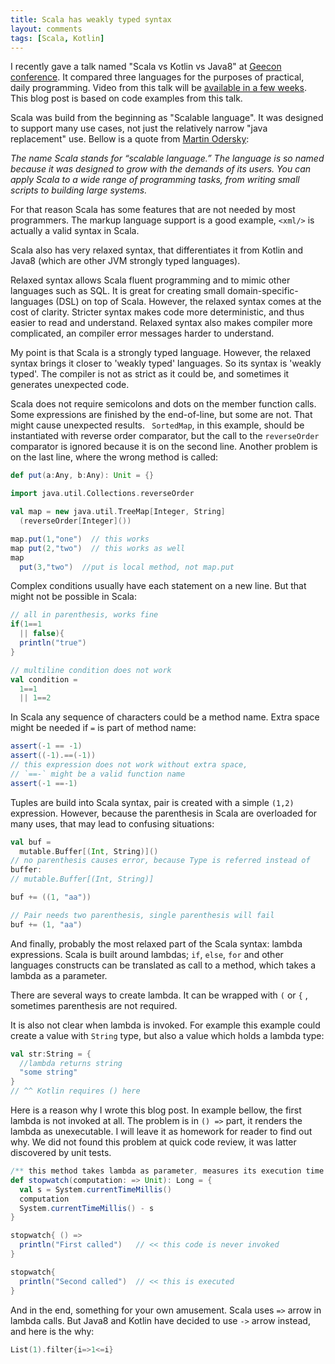 ```yaml
---
title: Scala has weakly typed syntax
layout: comments
tags: [Scala, Kotlin]
---
```


I recently gave a talk named "Scala vs Kotlin vs Java8" at  [Geecon conference](http://2016.geecon.cz).
It compared three languages for the purposes of practical, daily programming. 
Video from this talk will be [available in a few weeks](https://vimeo.com/geecon).
This blog post is based on code examples from this talk.

Scala was build from the beginning as "Scalable language". 
It was designed to support many use cases, not just the relatively narrow 
"java replacement" use. Bellow is a quote from [Martin Odersky](http://www.artima.com/scalazine/articles/scalable-language.html):

*The name Scala stands for “scalable language.” The language is so named because it was designed to grow with the demands of its users. You can apply Scala to a wide range of programming tasks, from writing small scripts to building large systems.*

For that reason Scala has some features that are not needed by most programmers.
The markup language support is a good example, `<xml/>` is actually a valid
syntax in Scala.

Scala also has very relaxed syntax, that differentiates it from
Kotlin and Java8 (which are other JVM strongly typed languages).

Relaxed syntax allows Scala fluent programming and to mimic other languages such as SQL.
It is great for creating small domain-specific-languages (DSL) on top of Scala.
However, the relaxed syntax comes at the cost of clarity. 
Stricter syntax makes code more deterministic, and thus easier to read and understand.
Relaxed syntax also makes compiler more complicated, an compiler error messages harder to understand.

My point is that Scala is a strongly typed language. 
However, the relaxed syntax brings it closer to 'weakly typed' languages. So its syntax is 'weakly typed'. 
The compiler is not as strict as it could be, and sometimes it generates unexpected code. 

Scala does not require semicolons and dots on the member function calls. 
Some expressions are finished by the end-of-line, but some are not. 
That might cause unexpected results. `
SortedMap`, in this example, should be instantiated with  reverse order comparator, 
but the call to the `reverseOrder` comparator is ignored because it is on the second line. 
Another problem is on the last line, where the wrong method is called:

```scala
def put(a:Any, b:Any): Unit = {}

import java.util.Collections.reverseOrder

val map = new java.util.TreeMap[Integer, String]
  (reverseOrder[Integer]())

map.put(1,"one")  // this works
map put(2,"two")  // this works as well
map
  put(3,"two")  //put is local method, not map.put
```

Complex conditions usually have each statement on a new line. 
But that might not be possible in Scala:

```scala
// all in parenthesis, works fine
if(1==1
  || false){
  println("true")
}

// multiline condition does not work
val condition =
  1==1
  || 1==2
```

In Scala any sequence of characters could be a method name. 
Extra space might be needed if `=` is part of method name:

```scala
assert(-1 == -1)
assert((-1).==(-1))
// this expression does not work without extra space, 
// `==-` might be a valid function name
assert(-1 ==-1)
```

Tuples are build into Scala syntax, pair is created with a simple `(1,2)` expression.
However, because the parenthesis in Scala are overloaded for many uses, that may lead
to confusing situations:

```scala
val buf =
  mutable.Buffer[(Int, String)]()
// no parenthesis causes error, because Type is referred instead of
buffer:
// mutable.Buffer[(Int, String)]

buf += ((1, "aa"))

// Pair needs two parenthesis, single parenthesis will fail
buf += (1, "aa")
```

And finally, probably the most relaxed part of the Scala syntax: lambda expressions. 
Scala is built around lambdas; `if`, `else`, `for` and other languages
constructs can be translated as call to a method, which takes a lambda as a parameter. 

There are several ways to create lambda. 
It can be wrapped with `(` or `{` , sometimes parenthesis are not required. 

It is also not clear when lambda is invoked. 
For example this example could create a
value with `String` type, but also a value which holds a lambda type:

```scala
val str:String = {
  //lambda returns string
  "some string"
}
// ^^ Kotlin requires () here
```

Here is a reason why I wrote this blog post. 
In example bellow, the first lambda is not invoked at all. 
The problem is in `() =>` part, it renders the lambda as unexecutable. 
I will leave it as homework for reader to find out why. 
We did not found this problem at quick code review, it was latter discovered by unit tests.

```scala
/** this method takes lambda as parameter, measures its execution time */
def stopwatch(computation: => Unit): Long = {
  val s = System.currentTimeMillis()
  computation
  System.currentTimeMillis() - s
}

stopwatch{ () =>
  println("First called")   // << this code is never invoked
}

stopwatch{
  println("Second called")  // << this is executed
}
```

And in the end, something for your own amusement. 
Scala uses `=>` arrow in lambda  calls. 
But Java8 and Kotlin have decided to use `->` arrow instead, and here is the why:
```scala
List(1).filter{i=>1<=i}
```
